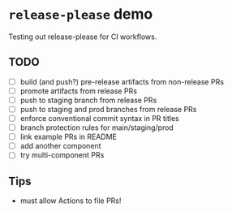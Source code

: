 # `release-please` demo

Testing out release-please for CI workflows.

## TODO

- [ ] build (and push?) pre-release artifacts from non-release PRs
- [ ] promote artifacts from release PRs
- [ ] push to staging branch from release PRs
- [ ] push to staging and prod branches from release PRs
- [ ] enforce conventional commit syntax in PR titles
- [ ] branch protection rules for main/staging/prod
- [ ] link example PRs in README
- [ ] add another component
- [ ] try multi-component PRs

## Tips

- must allow Actions to file PRs!
